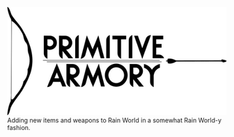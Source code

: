 ![Primitive Armory Logo](/meta_resources/logo.png "Primitive Armory")
Adding new items and weapons to Rain World in a somewhat Rain World-y fashion.
